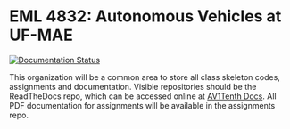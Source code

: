 # EML 4832: Autonomous Vehicles at UF-MAE

[![Documentation Status](https://readthedocs.org/projects/av1tenth-docs/badge/?version=latest)](https://av1tenth-docs.readthedocs.io/en/latest/?badge=latest)

This organization will be a common area to store all class skeleton codes, assignments and documentation. Visible repositories should be the ReadTheDocs repo, which can be accessed online at [AV1Tenth Docs](https://av1tenth-docs.readthedocs.io). All PDF documentation for assignments will be available in the assignments repo. 
